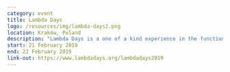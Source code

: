 ```yaml
---
category: event
title: Lambda Days
logo: /resources/img/lambda-days2.png
location: Kraków, Poland
description: "Lambda Days is a one of a kind experience in the functional world."
start: 21 February 2019
end: 22 February 2019
link-out: https://www.lambdadays.org/lambdadays2019
---
```


